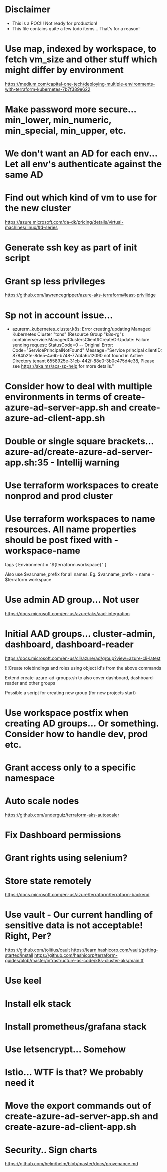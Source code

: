 # Disclaimer
* This is a POC!!! Not ready for production!
* This file contains quite a few todo items... That's for a reason!




# Use map, indexed by workspace, to fetch vm_size and other stuff which might differ by environment
https://medium.com/capital-one-tech/deploying-multiple-environments-with-terraform-kubernetes-7b7f389e622

# Make password more secure... min_lower, min_numeric, min_special, min_upper, etc.

# We don't want an AD for each env... Let all env's authenticate against the same AD

# Find out which kind of vm to use for the new cluster
https://azure.microsoft.com/da-dk/pricing/details/virtual-machines/linux/#d-series

# Generate ssh key as part of init script

# Grant sp less privileges
https://github.com/lawrencegripper/azure-aks-terraform#least-privilidge

# Sp not in account issue...
* azurerm_kubernetes_cluster.k8s: Error creating/updating Managed Kubernetes Cluster "tons" (Resource Group "k8s-rg"): containerservice.ManagedClustersClient#CreateOrUpdate: Failure sending request: StatusCode=0 -- Original Error: Code="ServicePrincipalNotFound" Message="Service principal clientID: 8784b2fe-8de5-4a6b-b748-77d4a6c12090 not found in Active Directory tenant 6558925e-31cb-442f-88e0-3b0c475d4e38, Please see https://aka.ms/acs-sp-help for more details."

# Consider how to deal with multiple environments in terms of create-azure-ad-server-app.sh and create-azure-ad-client-app.sh

# Double or single square brackets... azure-ad/create-azure-ad-server-app.sh:35 - Intellij warning

# Use terraform workspaces to create nonprod and prod cluster

# Use terraform workspaces to name resources. All name properties should be post fixed with -workspace-name
  tags {
    Environment = "${terraform.workspace}"
  }

Also use $var.name_prefix for all names. Eg. $var.name_prefix + name + $terraform.workspace

# Use admin AD group... Not user
https://docs.microsoft.com/en-us/azure/aks/aad-integration

# Initial AAD groups... cluster-admin, dashboard, dashboard-reader
https://docs.microsoft.com/en-us/cli/azure/ad/group?view=azure-cli-latest

!!!Create rolebindings and roles using object id's from the above commands

Extend create-azure-ad-groups.sh to also cover dashboard, dashboard-reader and other groups

Possible a script for creating new group (for new projects start)

# Use workspace postfix when creating AD groups... Or something. Consider how to handle dev, prod etc.

# Grant access only to a specific namespace

# Auto scale nodes
https://github.com/underguiz/terraform-aks-autoscaler

# Fix Dashboard permissions

# Grant rights using selenium?

# Store state remotely
https://docs.microsoft.com/en-us/azure/terraform/terraform-backend

# Use vault - Our current handling of sensitive data is not acceptable! Right, Per?
https://github.com/tolitius/cault
https://learn.hashicorp.com/vault/getting-started/install
https://github.com/hashicorp/terraform-guides/blob/master/infrastructure-as-code/k8s-cluster-aks/main.tf

# Use keel

# Install elk stack

# Install prometheus/grafana stack

# Use letsencrypt... Somehow

# Istio... WTF is that? We probably need it

# Move the export commands out of create-azure-ad-server-app.sh and create-azure-ad-client-app.sh

# Security.. Sign charts
https://github.com/helm/helm/blob/master/docs/provenance.md
